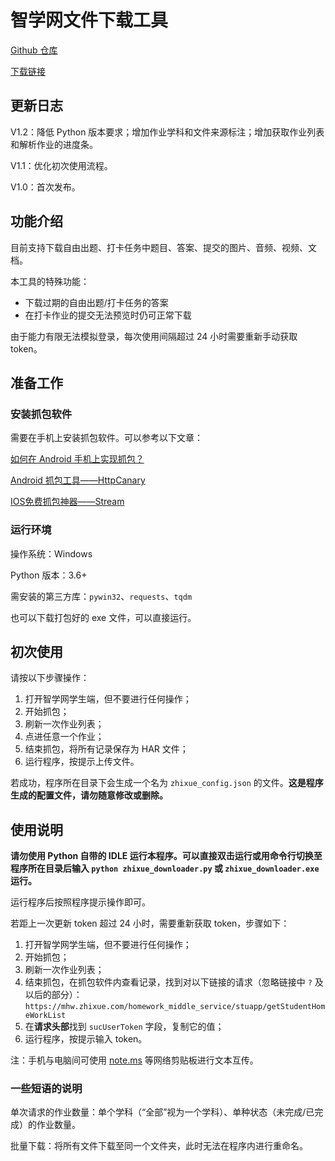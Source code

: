 # 智学网文件下载工具

[Github 仓库](https://github.com/limouvre/zhixue-downloader)

[下载链接](https://www.alipan.com/s/rSHHVoMKDRU)

## 更新日志

V1.2：降低 Python 版本要求；增加作业学科和文件来源标注；增加获取作业列表和解析作业的进度条。

V1.1：优化初次使用流程。

V1.0：首次发布。

## 功能介绍

目前支持下载自由出题、打卡任务中题目、答案、提交的图片、音频、视频、文档。

本工具的特殊功能：

- 下载过期的自由出题/打卡任务的答案
- 在打卡作业的提交无法预览时仍可正常下载

由于能力有限无法模拟登录，每次使用间隔超过 24 小时需要重新手动获取 token。

## 准备工作

### 安装抓包软件

需要在手机上安装抓包软件。可以参考以下文章：

[如何在 Android 手机上实现抓包？](https://www.zhihu.com/question/20467503/answer/19540711)

[Android 抓包工具——HttpCanary](https://cloud.tencent.com/developer/article/1858095)

[IOS免费抓包神器——Stream](https://blog.csdn.net/weixin_44504146/article/details/121946958)

### 运行环境

操作系统：Windows

Python 版本：3.6+

需安装的第三方库：`pywin32`、`requests`、`tqdm`

也可以下载打包好的 exe 文件，可以直接运行。

## 初次使用

请按以下步骤操作：

1. 打开智学网学生端，但不要进行任何操作；
2. 开始抓包；
3. 刷新一次作业列表；
4. 点进任意一个作业；
5. 结束抓包，将所有记录保存为 HAR 文件；
6. 运行程序，按提示上传文件。

若成功，程序所在目录下会生成一个名为 `zhixue_config.json` 的文件。**这是程序生成的配置文件，请勿随意修改或删除。**

## 使用说明

**请勿使用 Python 自带的 IDLE 运行本程序。可以直接双击运行或用命令行切换至程序所在目录后输入 `python zhixue_downloader.py` 或 `zhixue_downloader.exe` 运行。**

运行程序后按照程序提示操作即可。

若距上一次更新 token 超过 24 小时，需要重新获取 token，步骤如下：

1. 打开智学网学生端，但不要进行任何操作；
2. 开始抓包；
3. 刷新一次作业列表；
4. 结束抓包，在抓包软件内查看记录，找到对以下链接的请求（忽略链接中 `?` 及以后的部分）：\
    `https://mhw.zhixue.com/homework_middle_service/stuapp/getStudentHomeWorkList`
5. 在**请求头部**找到 `sucUserToken` 字段，复制它的值；
6. 运行程序，按提示输入 token。

注：手机与电脑间可使用 [note.ms](https://note.ms/) 等网络剪贴板进行文本互传。

### 一些短语的说明

单次请求的作业数量：单个学科（“全部”视为一个学科）、单种状态（未完成/已完成）的作业数量。

批量下载：将所有文件下载至同一个文件夹，此时无法在程序内进行重命名。
